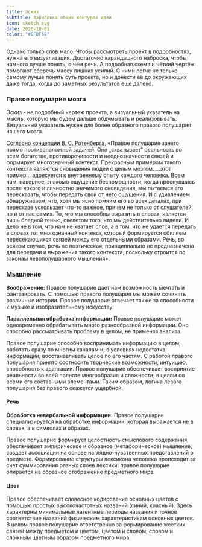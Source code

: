 ```yaml
---
title: Эскиз
subtitle: Зарисовка общих контуров идеи
icon: sketch.svg
date: 2020-10-01
color: "#CFDF68"
---
```


Однако только слов мало. Чтобы рассмотреть проект в подробностях, нужна его визуализация. Достаточно карандашного наброска, чтобы намного лучше понять, о чём речь. А подробная схема и чёткий чертёж помогают сберечь массу лишних усилий. С ними легче не только самому лучше понять суть проекта, но и донести её до окружающих даже тогда, когда до заметных результатов ещё далеко.

### Правое полушарие мозга

Эскиз - не подробный чертеж проекта, а визуальный указатель на мысль, которую мы будем дальше обдумывать и реализовывать. Визуальный указатель нужен для более образного правого полушария нашего мозга.

[Согласно концепции В. С. Ротенберга](https://ru.wikipedia.org/wiki/Стереосуггестия), «Правое полушарие занято прямо противоположной задачей. Оно „схватывает“ реальность во всем богатстве, противоречивости и неоднозначности связей и формирует многозначный контекст. Прекрасным примером такого контекста являются сновидения людей с целым мозгом. …этот пример… адресуется к внутреннему опыту каждого человека. Всем нам, наверное, знакомо ощущение беспомощности, когда проснувшись после яркого и личностно значимого сновидения, мы пытаемся его пересказать, чтобы передать свои от него ощущения. И с удивлением обнаруживаем, что, хотя мы ясно помним его во всех деталях, при пересказе ускользает что-то важное, причем не только от слушателей, но и от нас самих. То, что мы способны выразить в словах, является лишь бледной тенью, скелетом того, что мы действительно видели. И дело не в том, что нам не хватает слов, а в том, что не удается передать в словах тот многозначный контекст, который формируется обилием пересекающихся связей между его отдельными образами. Речь, во всяком случае, речь не поэтическая, принципиально не предназначена для передачи и выражения такого контекста, поскольку строится по законам левополушарного мышления».

### Мышление

**Воображение:** Правое полушарие дает нам возможность мечтать и фантазировать. С помощью правого полушария мы можем сочинять различные истории. Правое полушарие отвечает также за способности к музыке и изобразительному искусству.

**Параллельная обработка информации:** Правое полушарие может одновременно обрабатывать много разнообразной информации. Оно способно рассматривать проблему в целом, не применяя анализа.

Правое полушарие способно воспринимать информацию в целом, работать сразу по многим каналам и, в условиях недостатка информации, восстанавливать целое по его частям. С работой правого полушария принято соотносить творческие возможности, интуицию, способность к адаптации. Правое полушарие обеспечивает восприятие реальности во всей полноте многообразия и сложности, в целом со всеми его составными элементами. Таким образом, логика левого полушария без правого окажется ущербной.

#### Речь

**Обработка невербальной информации:** Правое полушарие специализируется на обработке информации, которая выражается не в словах, а в символах и образах.

Правое полушарие формирует целостность смыслового содержания, обеспечивает эмпирическое и образное (метафорическое) мышление, создает ассоциации на основе наглядно-чувственных представлений о предмете. Формирование структуры лексикона человека происходит за счет суммирования разных слоев лексики: правое полушарие опирается на образное отображение предметного мира.

#### Цвет

Правое обеспечивает словесное кодирование основных цветов с помощью простых высокочастотных названий (синий, красный). Здесь характерны минимальные латентные периоды названия и точное соответствие названий физическим характеристикам основных цветов. В целом правое полушарие ответственно за формирование жестких связей между предметом и цветом, цветом и словом, словом и сложным цветным образом предметного мира.
